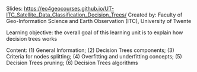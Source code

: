 Slides: https://eo4geocourses.github.io/UT-ITC_Satellite_Data_Classification_Decision_Trees/
Created by: Faculty of Geo-Information Science and Earth Observation (ITC), University of Twente

Learning objective: the overall goal of this learning unit is to explain how decision trees works

Content:
(1) General Information; 
(2) Decision Trees components; 
(3) Criteria for nodes splitting; 
(4) Overfitting and underfitting concepts; 
(5)  Decision Trees pruning; 
(6) Decision Trees algorithms


